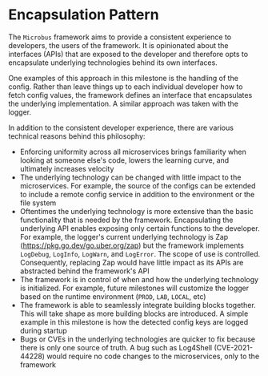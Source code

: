# Encapsulation Pattern

The `Microbus` framework aims to provide a consistent experience to developers, the users of the framework. It is opinionated about the interfaces (APIs) that are exposed to the developer and therefore opts to encapsulate underlying technologies behind its own interfaces.

One examples of this approach in this milestone is the handling of the config. Rather than leave things up to each individual developer how to fetch config values, the framework defines an interface that encapsulates the underlying implementation. A similar approach was taken with the logger.

In addition to the consistent developer experience, there are various technical reasons behind this philosophy:
* Enforcing uniformity across all microservices brings familiarity when looking at someone else's code, lowers the learning curve, and ultimately increases velocity
* The underlying technology can be changed with little impact to the microservices. For example, the source of the configs can be extended to include a remote config service in addition to the environment or the file system
* Oftentimes the underlying technology is more extensive than the basic functionality that is needed by the framework. Encapsulating the underlying API enables exposing only certain functions to the developer. For example, the logger's current underlying technology is Zap (https://pkg.go.dev/go.uber.org/zap) but the framework implements `LogDebug`, `LogInfo`, `LogWarn`, and `LogError`. The scope of use is controlled. Consequently, replacing Zap would have little impact as its APIs are abstracted behind the framework's API
* The framework is in control of when and how the underlying technology is initialized. For example, future milestones will customize the logger based on the runtime environment (`PROD`, `LAB`, `LOCAL`, etc)
* The framework is able to seamlessly integrate building blocks together. This will take shape as more building blocks are introduced. A simple example in this milestone is how the detected config keys are logged during startup
* Bugs or CVEs in the underlying technologies are quicker to fix because there is only one source of truth. A bug such as Log4Shell (CVE-2021-44228) would require no code changes to the microservices, only to the framework
